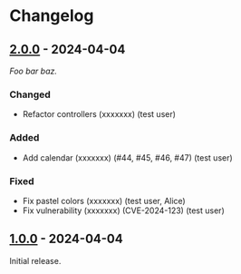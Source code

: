 # Changelog

## [2.0.0] - 2024-04-04

_Foo bar baz._

### Changed

- Refactor controllers (xxxxxxx) (test user)

### Added

- Add calendar (xxxxxxx) (#44, #45, #46, #47) (test user)

### Fixed

- Fix pastel colors (xxxxxxx) (test user, Alice)
- Fix vulnerability (xxxxxxx) (CVE-2024-123) (test user)

## [1.0.0] - 2024-04-04

Initial release.

[2.0.0]: https://github.com/test/test/releases/tag/v2.0.0

[1.0.0]: https://github.com/test/test/releases/tag/v1.0.0

